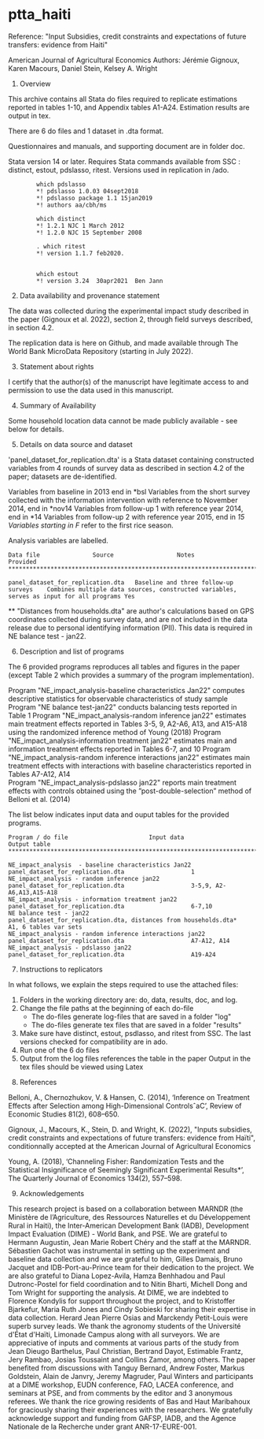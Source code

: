 # ptta_haiti 

Reference: "Input Subsidies, credit constraints and expectations of future transfers: evidence from Haiti"


American Journal of Agricultural Economics 
Authors: Jérémie Gignoux, Karen Macours, Daniel Stein, Kelsey A. Wright 



1. Overview

This archive contains all Stata do files required to replicate estimations reported in tables 1-10, and Appendix tables A1-A24. Estimation results are output in tex. 





There are 6 do files and 1 dataset in .dta format. 

Questionnaires and manuals, and supporting document are in folder doc. 

Stata version 14 or later. Requires Stata commands available from SSC : distinct, estout, pdslasso, ritest. Versions used in replication in /ado. 

			which pdslasso
			*! pdslasso 1.0.03 04sept2018
			*! pdslasso package 1.1 15jan2019
			*! authors aa/cbh/ms

			which distinct
			*! 1.2.1 NJC 1 March 2012         
			*! 1.2.0 NJC 15 September 2008

			. which ritest
			*! version 1.1.7 feb2020.


			which estout
			*! version 3.24  30apr2021  Ben Jann



2. Data availability and provenance statement

The data was collected during the experimental impact study described in the paper (Gignoux et al. 2022), section 2, through field surveys described, in section 4.2.

The replication data is here on Github, and made available through The World Bank MicroData Repository (starting in July 2022). 

3. Statement about rights

I certify that the author(s) of the manuscript have legitimate access to and permission to use the data used in this manuscript.


4. Summary of Availability

Some household location data cannot be made publicly available - see below for details. 


5. Details on data source and dataset

'panel_dataset_for_replication.dta' is a Stata dataset containing constructed variables from 4 rounds of survey data as described in section 4.2 of the paper; datasets are de-identified.

Variables from baseline in 2013 end in *bsl 
Variables from the short survey collected with the information intervention with reference to November 2014, end in *nov14 
Variables from follow-up 1 with reference year 2014, end in *14 
Variables from follow-up 2 with reference year 2015, end in *15 
Variables starting in F* refer to the first rice season. 

Analysis variables are labelled.

	Data file				Source					Notes											Provided
 	****************************************************************************************************************************************************************************

	panel_dataset_for_replication.dta	Baseline and three follow-up surveys	Combines multiple data sources, constructed variables, serves as input for all programs	Yes

** "Distances from households.dta" are author's calculations based on GPS coordinates collected during survey data, and 
are not included in the data release due to personal identifying information (PII). This data is required in NE balance test - jan22.


6. Description and list of programs
	
The 6 provided programs reproduces all tables and figures in the paper (except Table 2 which provides a summary of the program implementation).

Program "NE_impact_analysis-baseline characteristics Jan22" computes descriptive statistics for observable characteristics of study sample
Program "NE balance test-jan22" conducts balancing tests reported in Table 1
Program "NE_impact_analysis-random inference jan22" estimates main treatment effects reported in Tables 3-5, 9, A2-A6, A13, and A15-A18 using the randomized inference method of Young (2018)
Program "NE_impact_analysis-information treatment jan22" estimates main and information treatment effects reported in Tables 6-7, and 10
Program "NE_impact_analysis-random inference interactions jan22" estimates main treatment effects with interactions with baseline characteristics reported in Tables A7-A12, A14	
Program "NE_impact_analysis-pdslasso jan22" reports main treatment effects with controls obtained using the ”post-double-selection” method of Belloni et al. (2014)

The list below indicates input data and ouput tables for the provided programs.

	Program / do file						Input data								Output table 
 	********************************************************************************************************************************************************************

	NE_impact_analysis  - baseline characteristics Jan22 		panel_dataset_for_replication.dta 					1	
	NE_impact_analysis - random inference jan22			panel_dataset_for_replication.dta					3-5,9, A2-A6,A13,A15-A18	
	NE_impact_analysis - information treatment jan22		panel_dataset_for_replication.dta					6-7,10	
	NE balance test - jan22						panel_dataset_for_replication.dta, distances from households.dta*	A1, 6 tables var sets
	NE_impact_analysis - random inference interactions jan22	panel_dataset_for_replication.dta					A7-A12, A14	
	NE_impact_analysis - pdslasso jan22				panel_dataset_for_replication.dta					A19-A24	


7. Instructions to replicators

In what follows, we explain the steps required to use the attached files:

1) 	Folders in the working directory are: do, data, results, doc, and log. 
2) 	Change the file paths at the beginning of each  do-file 
	- The do-files generate log-files that are saved in a folder "log"
	- The do-files generate tex files that are saved in a folder "results"
3) 	Make sure have distinct, estout, psdlasso, and ritest from SSC. The last versions checked for compatibility are in ado.  
4) 	Run one of the 6 do files 
5) 	Output from the log files references the table in the paper
	Output in the tex files should be viewed using Latex 


8. References

Belloni, A., Chernozhukov, V. & Hansen, C. (2014), ‘Inference on Treatment Effects after Selection among High-Dimensional ControlsˆaC’, Review of Economic Studies 81(2), 608–650.

Gignoux, J., Macours, K., Stein, D. and Wright, K. (2022), "Inputs subsidies, credit constraints and expectations of future transfers: evidence from Haïti", conditionnally accepted at the American Journal of Agricultural Economics

Young, A. (2018), ‘Channeling Fisher: Randomization Tests and the Statistical Insignificance of Seemingly Significant Experimental Results*’, The Quarterly Journal of Economics 134(2), 557–598.


9. Acknowledgements

This research project is based on a collaboration between MARNDR (the Ministère de l’Agriculture, des Ressources Naturelles et du Développement Rural in Haiti),  the Inter-American Development Bank (IADB), Development Impact Evaluation (DIME) - World Bank, and PSE.  We are grateful to Hermann Augustin, Jean Marie Robert Chéry and the staff at the MARNDR. Sébastien Gachot was instrumental in setting up the experiment and baseline data collection and we are grateful to him, Gilles Damais, Bruno Jacquet and IDB-Port-au-Prince team for their dedication to the project.  We are also grateful to Diana Lopez-Avila, Hamza Benhhadou and Paul Dutronc-Postel for field coordination and to Nitin Bharti, Michell Dong and Tom Wright for supporting the analysis. At DIME, we are indebted to Florence Kondylis for support throughout the project, and to Kristoffer Bjarkefur, Maria Ruth Jones and Cindy Sobieski for sharing their expertise in data collection. Herard Jean Pierre Osias and Marckendy Petit-Louis were superb survey leads. We thank the agronomy students of the Université d'État d'Haïti, Limonade Campus along with all surveyors. We are appreciative of inputs and comments at various parts of the study from Jean Dieugo Barthelus, Paul Christian, Bertrand Dayot, Estimable Frantz, Jery Rambao, Josias Toussaint and Collins Zamor, among others. The paper benefited from discussions with Tanguy Bernard, Andrew Foster, Markus Goldstein, Alain de Janvry, Jeremy Magruder, Paul Winters and participants at a DIME workshop, EUDN conference, FAO, LACEA conference, and seminars at PSE, and from comments by the editor and 3 anonymous referees. We thank the rice growing residents of Bas and Haut Maribahoux for graciously sharing their experiences with the researchers. We gratefully acknowledge support and funding from GAFSP, IADB, and the Agence Nationale de la Recherche under grant ANR-17-EURE-001.

